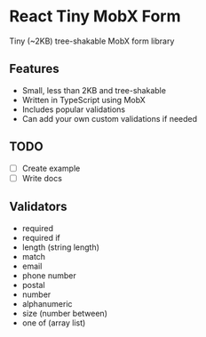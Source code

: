 # React Tiny MobX Form
Tiny (~2KB) tree-shakable MobX form library

## Features
- Small, less than 2KB and tree-shakable
- Written in TypeScript using MobX
- Includes popular validations
- Can add your own custom validations if needed

## TODO
- [ ] Create example
- [ ] Write docs

## Validators
- required
- required if
- length (string length)
- match
- email
- phone number
- postal
- number
- alphanumeric
- size (number between)
- one of (array list)
